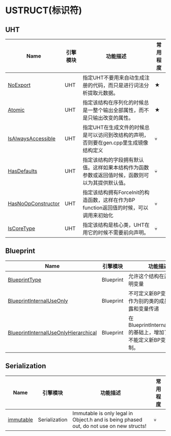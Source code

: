 # USTRUCT(标识符)

 ## UHT

| Name                                                         | 引擎模块      | 功能描述                                                     | 常用程度 |
| ------------------------------------------------------------ | ------------- | ------------------------------------------------------------ | -------- |
| [NoExport](USTRUCT/UHT/NoExport/NoExport.md)                 | UHT           | 指定UHT不要用来自动生成注册的代码，而只是进行词法分析提取元数据。 | ★        |
| [Atomic](USTRUCT/UHT/Atomic/Atomic.md)                       | UHT           | 指定该结构在序列化的时候总是一整个输出全部属性，而不是只输出改变的属性。 | ★        |
| [IsAlwaysAccessible](USTRUCT/UHT/IsAlwaysAccessible.md)      | UHT           | 指定UHT在生成文件的时候总是可以访问到改结构的声明，否则要在gen.cpp里生成镜像结构定义 | 💀        |
| [HasDefaults](USTRUCT/UHT/HasDefaults.md)                    | UHT           | 指定该结构的字段拥有默认值。这样如果本结构作为函数参数或返回值时候，函数则可以为其提供默认值。 | 💀        |
| [HasNoOpConstructor](USTRUCT/UHT/HasNoOpConstructor.md)      | UHT           | 指定该结构拥有ForceInit的构造函数，这样在作为BP function返回值的时候，可以调用来初始化 | 💀        |
| [IsCoreType](USTRUCT/UHT/IsCoreType.md)                      | UHT           | 指定该结构是核心类，UHT在用它的时候不需要前向声明。          | 💀        |


 ## Blueprint

| Name                                                         | 引擎模块      | 功能描述                                                     | 常用程度 |
| ------------------------------------------------------------ | ------------- | ------------------------------------------------------------ | -------- |
| [BlueprintType](USTRUCT/Blueprint/BlueprintType/BlueprintType.md) | Blueprint     | 允许这个结构在蓝图中声明变量                                 | ★★★★★    |
| [BlueprintInternalUseOnly](USTRUCT/Blueprint/BlueprintInternalUseOnly/BlueprintInternalUseOnly.md) | Blueprint     | 不可定义新BP变量，但可作为别的类的成员变量暴露和变量传递     | ★★       |
| [BlueprintInternalUseOnlyHierarchical](USTRUCT/Blueprint/BlueprintInternalUseOnlyHierarchical.md) | Blueprint     | 在BlueprintInternalUseOnly的基础上，增加了子类也不能定义新BP变量的限制。 | ★        |


 ## Serialization

| Name                                                         | 引擎模块      | 功能描述                                                     | 常用程度 |
| ------------------------------------------------------------ | ------------- | ------------------------------------------------------------ | -------- |
| [immutable](USTRUCT/Serialization/immutable.md)              | Serialization | Immutable is only legal in Object.h and is being phased out, do not use on new structs! | 💀        |
